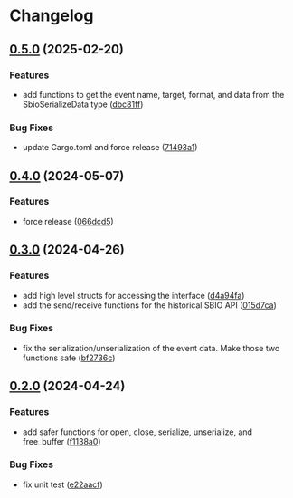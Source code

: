 # Changelog

## [0.5.0](https://github.com/mattlove-net/sbio-sys/compare/v0.4.0...v0.5.0) (2025-02-20)


### Features

* add functions to get the event name, target, format, and data from the SbioSerializeData type ([dbc81ff](https://github.com/mattlove-net/sbio-sys/commit/dbc81ff12d5af4634359bcd673536a05cce28a7c))


### Bug Fixes

* update Cargo.toml and force release ([71493a1](https://github.com/mattlove-net/sbio-sys/commit/71493a11ee91f43f021214c50c36079fbe8f4360))

## [0.4.0](https://github.com/mattlove-net/sbio-wrapper/compare/v0.3.0...v0.4.0) (2024-05-07)


### Features

* force release ([066dcd5](https://github.com/mattlove-net/sbio-wrapper/commit/066dcd56d1d11d0be84f33dc300a8df7babab663))

## [0.3.0](https://github.com/mattlove-net/sbio-wrapper/compare/v0.2.0...v0.3.0) (2024-04-26)


### Features

* add high level structs for accessing the interface ([d4a94fa](https://github.com/mattlove-net/sbio-wrapper/commit/d4a94fabd3efae8476ed2875b092037d3eb54737))
* add the send/receive functions for the historical SBIO API ([015d7ca](https://github.com/mattlove-net/sbio-wrapper/commit/015d7ca8ca409b54482d937e78fc6bbacbba131e))


### Bug Fixes

* fix the serialization/unserialization of the event data. Make those two functions safe ([bf2736c](https://github.com/mattlove-net/sbio-wrapper/commit/bf2736cdea00f26a35b13cc3c621c7aee12d4bdd))

## [0.2.0](https://github.com/mattlove-net/sbio-wrapper/compare/v0.1.0...v0.2.0) (2024-04-24)


### Features

* add safer functions for open, close, serialize, unserialize, and free_buffer ([f1138a0](https://github.com/mattlove-net/sbio-wrapper/commit/f1138a0b3d5553a52a393031e737cb3dd6485104))


### Bug Fixes

* fix unit test ([e22aacf](https://github.com/mattlove-net/sbio-wrapper/commit/e22aacfa44d82b5d007144a4d9457c5582436226))
